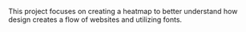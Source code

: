This project focuses on creating a heatmap to better understand how design creates a flow of websites and utilizing fonts.

